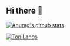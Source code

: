 ## Hi there 👋

[![Anurag's github stats](https://github-readme-stats-56wilbndq.vercel.app/api?username=mjAsano&count_private=true)](https://github.com/anuraghazra/github-readme-stats)


[![Top Langs](https://github-readme-stats-56wilbndq.vercel.app/api/top-langs/?username=mjAsano&langs_count=10&layout=compact)](https://github.com/anuraghazra/github-readme-stats)


